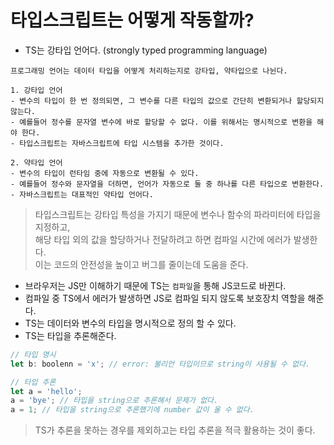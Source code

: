 # 타입스크립트는 어떻게 작동할까?

- TS는 강타입 언어다. (strongly typed programming language)

```
프로그래밍 언어는 데이터 타입을 어떻게 처리하는지로 강타입, 약타입으로 나뉜다.

1. 강타입 언어
- 변수의 타입이 한 번 정의되면, 그 변수를 다른 타입의 값으로 간단히 변환되거나 할당되지 않는다.
- 예를들어 정수를 문자열 변수에 바로 할당할 수 없다. 이를 위해서는 명시적으로 변환을 해야 한다.
- 타입스크립트는 자바스크립트에 타입 시스템을 추가한 것이다.

2. 약타입 언어
- 변수의 타입이 런타임 중에 자동으로 변환될 수 있다.
- 예를들어 정수와 문자열을 더하면, 언어가 자동으로 둘 중 하나를 다른 타입으로 변환한다.
- 자바스크립트는 대표적인 약타입 언어다.
```

> 타입스크립트는 강타입 특성을 가지기 때문에 변수나 함수의 파라미터에 타입을 지정하고,  
> 해당 타입 외의 값을 할당하거나 전달하려고 하면 컴파일 시간에 에러가 발생한다.  
> 이는 코드의 안전성을 높이고 버그를 줄이는데 도움을 준다.

- 브라우저는 JS만 이해하기 때문에 TS는 `컴파일`을 통해 JS코드로 바뀐다.
- 컴파일 중 TS에서 에러가 발생하면 JS로 컴파일 되지 않도록 보호장치 역할을 해준다.
- TS는 데이터와 변수의 타입을 명시적으로 정의 할 수 있다.
- TS는 타입을 추론해준다.

```ts
// 타입 명시
let b: boolenn = 'x'; // error: 불리언 타입이므로 string이 사용될 수 없다.

// 타입 추론
let a = 'hello';
a = 'bye'; // 타입을 string으로 추론해서 문제가 없다.
a = 1; // 타입을 string으로 추론했기에 number 값이 올 수 없다.
```

> TS가 추론을 못하는 경우를 제외하고는 타입 추론을 적극 활용하는 것이 좋다.
